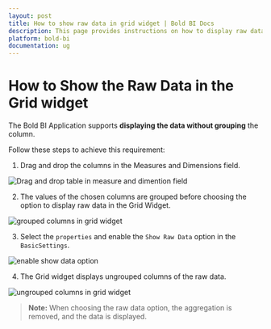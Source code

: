 ```yaml
---
layout: post
title: How to show raw data in grid widget | Bold BI Docs
description: This page provides instructions on how to display raw data in the Bold BI application without grouping the columns.
platform: bold-bi
documentation: ug
---
```


# How to Show the Raw Data in the Grid widget

The Bold BI Application supports **displaying the data without grouping** the column. 

Follow these steps to achieve this requirement:

1. Drag and drop the columns in the Measures and Dimensions field.

![Drag and drop table in measure and dimention field](/bold-bi-docs/static/assets/embedded/faq/images/drag-and-drop-columns.png)

2. The values of the chosen columns are grouped before choosing the option to display raw data in the Grid Widget.

![grouped columns in grid widget](/bold-bi-docs/static/assets/embedded/faq/images/group-columns-in-grid-widget.png)

3. Select the `properties` and enable the `Show Raw Data` option in the `BasicSettings`.

![enable show data option](/bold-bi-docs/static/assets/embedded/faq/images/enable-show-rawdata-option.png)

4. The Grid widget displays ungrouped columns of the raw data.

![ungrouped columns in grid widget](/bold-bi-docs/static/assets/embedded/faq/images/ungrouped-columns.png)

>**Note:** When choosing the raw data option, the aggregation is removed, and the data is displayed.